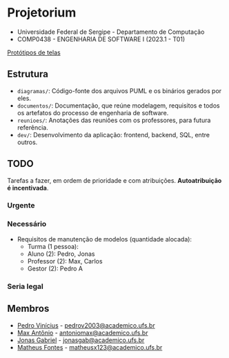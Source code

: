 # Projetorium

* Universidade Federal de Sergipe - Departamento de Computação
* COMP0438 - ENGENHARIA DE SOFTWARE I (2023.1 - T01)

[Protótipos de telas](https://www.figma.com/files/team/1262194734143804841/shardpegasus17's-team?fuid=1262194729814672455)

## Estrutura

* `diagramas/`: Código-fonte dos arquivos PUML e os binários gerados por eles.
* `documentos/`: Documentação, que reúne modelagem, requisitos e todos os
  artefatos do processo de engenharia de software.
* `reunioes/`: Anotações das reuniões com os professores, para futura
  referência.
* `dev/`: Desenvolvimento da aplicação: frontend, backend, SQL, entre outros.

## TODO

Tarefas a fazer, em ordem de prioridade e com atribuições. **Autoatribuição é
incentivada**.

### Urgente

### Necessário

- Requisitos de manutenção de modelos (quantidade alocada):
  - Turma (1 pessoa): 
  - Aluno (2): Pedro, Jonas
  - Professor (2): Max, Carlos
  - Gestor (2): Pedro A

### Seria legal

## Membros

* [Pedro Vinícius](https://github.com/Pedro-V) - [pedrov2003@academico.ufs.br](mailto:pedrov2003@acadeimoc.ufs.br)
* [Max Antônio](https://github.com/Max-Antonio) - [antoniomax@academico.ufs.br](mailto:antoniomax@academico.ufs.br)
* [Jonas Gabriel](https://github.com/jonasgabrieel) - [jonasgab@academico.ufs.br](mailto:jonasgab@academico.ufs.br)
* [Matheus Fontes](https://github.com/Ultedad) - [matheusx123@academico.ufs.br](mailto:matheusx123@academico.ufs.br)

